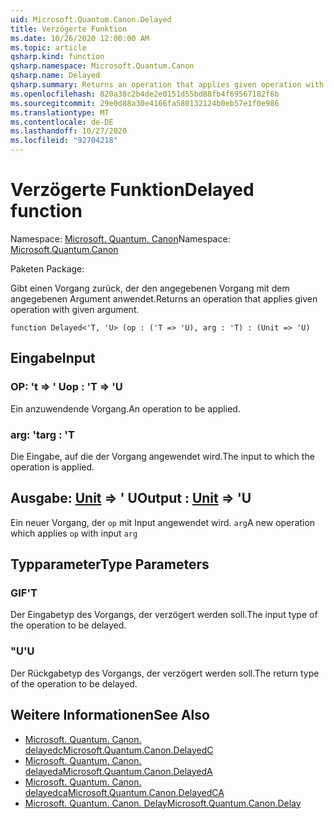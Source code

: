 ```yaml
---
uid: Microsoft.Quantum.Canon.Delayed
title: Verzögerte Funktion
ms.date: 10/26/2020 12:00:00 AM
ms.topic: article
qsharp.kind: function
qsharp.namespace: Microsoft.Quantum.Canon
qsharp.name: Delayed
qsharp.summary: Returns an operation that applies given operation with given argument.
ms.openlocfilehash: 820a38c2b4de2e0151d55bd88fb4f69567182f6b
ms.sourcegitcommit: 29e0d88a30e4166fa580132124b0eb57e1f0e986
ms.translationtype: MT
ms.contentlocale: de-DE
ms.lasthandoff: 10/27/2020
ms.locfileid: "92704218"
---
```

# <a name="delayed-function"></a><span data-ttu-id="6808b-102">Verzögerte Funktion</span><span class="sxs-lookup"><span data-stu-id="6808b-102">Delayed function</span></span>

<span data-ttu-id="6808b-103">Namespace: [Microsoft. Quantum. Canon](xref:Microsoft.Quantum.Canon)</span><span class="sxs-lookup"><span data-stu-id="6808b-103">Namespace: [Microsoft.Quantum.Canon](xref:Microsoft.Quantum.Canon)</span></span>

<span data-ttu-id="6808b-104">Paketen [](https://nuget.org/packages/)</span><span class="sxs-lookup"><span data-stu-id="6808b-104">Package: [](https://nuget.org/packages/)</span></span>


<span data-ttu-id="6808b-105">Gibt einen Vorgang zurück, der den angegebenen Vorgang mit dem angegebenen Argument anwendet.</span><span class="sxs-lookup"><span data-stu-id="6808b-105">Returns an operation that applies given operation with given argument.</span></span>

```qsharp
function Delayed<'T, 'U> (op : ('T => 'U), arg : 'T) : (Unit => 'U)
```


## <a name="input"></a><span data-ttu-id="6808b-106">Eingabe</span><span class="sxs-lookup"><span data-stu-id="6808b-106">Input</span></span>

### <a name="op--t--u"></a><span data-ttu-id="6808b-107">OP: 't => ' U</span><span class="sxs-lookup"><span data-stu-id="6808b-107">op : 'T => 'U</span></span> 

<span data-ttu-id="6808b-108">Ein anzuwendende Vorgang.</span><span class="sxs-lookup"><span data-stu-id="6808b-108">An operation to be applied.</span></span>


### <a name="arg--t"></a><span data-ttu-id="6808b-109">arg: 't</span><span class="sxs-lookup"><span data-stu-id="6808b-109">arg : 'T</span></span>

<span data-ttu-id="6808b-110">Die Eingabe, auf die der Vorgang angewendet wird.</span><span class="sxs-lookup"><span data-stu-id="6808b-110">The input to which the operation is applied.</span></span>



## <a name="output--unit--u"></a><span data-ttu-id="6808b-111">Ausgabe: [Unit](xref:microsoft.quantum.lang-ref.unit) => ' U</span><span class="sxs-lookup"><span data-stu-id="6808b-111">Output : [Unit](xref:microsoft.quantum.lang-ref.unit) => 'U</span></span> 

<span data-ttu-id="6808b-112">Ein neuer Vorgang, der `op` mit Input angewendet wird. `arg`</span><span class="sxs-lookup"><span data-stu-id="6808b-112">A new operation which applies `op` with input `arg`</span></span>

## <a name="type-parameters"></a><span data-ttu-id="6808b-113">Typparameter</span><span class="sxs-lookup"><span data-stu-id="6808b-113">Type Parameters</span></span>

### <a name="t"></a><span data-ttu-id="6808b-114">GIF</span><span class="sxs-lookup"><span data-stu-id="6808b-114">'T</span></span>

<span data-ttu-id="6808b-115">Der Eingabetyp des Vorgangs, der verzögert werden soll.</span><span class="sxs-lookup"><span data-stu-id="6808b-115">The input type of the operation to be delayed.</span></span>
### <a name="u"></a><span data-ttu-id="6808b-116">"U</span><span class="sxs-lookup"><span data-stu-id="6808b-116">'U</span></span>

<span data-ttu-id="6808b-117">Der Rückgabetyp des Vorgangs, der verzögert werden soll.</span><span class="sxs-lookup"><span data-stu-id="6808b-117">The return type of the operation to be delayed.</span></span>

## <a name="see-also"></a><span data-ttu-id="6808b-118">Weitere Informationen</span><span class="sxs-lookup"><span data-stu-id="6808b-118">See Also</span></span>

- [<span data-ttu-id="6808b-119">Microsoft. Quantum. Canon. delayedc</span><span class="sxs-lookup"><span data-stu-id="6808b-119">Microsoft.Quantum.Canon.DelayedC</span></span>](xref:Microsoft.Quantum.Canon.DelayedC)
- [<span data-ttu-id="6808b-120">Microsoft. Quantum. Canon. delayeda</span><span class="sxs-lookup"><span data-stu-id="6808b-120">Microsoft.Quantum.Canon.DelayedA</span></span>](xref:Microsoft.Quantum.Canon.DelayedA)
- [<span data-ttu-id="6808b-121">Microsoft. Quantum. Canon. delayedca</span><span class="sxs-lookup"><span data-stu-id="6808b-121">Microsoft.Quantum.Canon.DelayedCA</span></span>](xref:Microsoft.Quantum.Canon.DelayedCA)
- [<span data-ttu-id="6808b-122">Microsoft. Quantum. Canon. Delay</span><span class="sxs-lookup"><span data-stu-id="6808b-122">Microsoft.Quantum.Canon.Delay</span></span>](xref:Microsoft.Quantum.Canon.Delay)